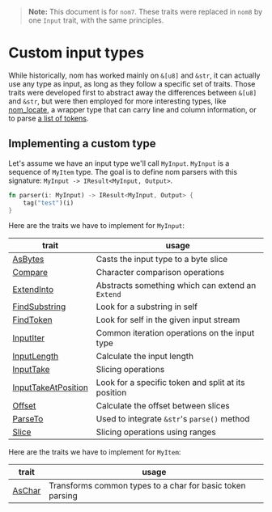 > **Note:** This document is for `nom7`. These traits were replaced in `nom8` by one `Input` trait, with the same principles.

# Custom input types

While historically, nom has worked mainly on `&[u8]` and `&str`, it can actually
use any type as input, as long as they follow a specific set of traits.
Those traits were developed first to abstract away the differences between
`&[u8]` and `&str`, but were then employed for more interesting types,
like [nom_locate](https://github.com/fflorent/nom_locate), a wrapper type
that can carry line and column information, or to parse
[a list of tokens](https://github.com/Rydgel/monkey-rust/blob/master/lib/parser/mod.rs).

## Implementing a custom type

Let's assume we have an input type we'll call `MyInput`. `MyInput` is a sequence of `MyItem` type.
The goal is to define nom parsers with this signature: `MyInput -> IResult<MyInput, Output>`.

```rust
fn parser(i: MyInput) -> IResult<MyInput, Output> {
    tag("test")(i)
}
```

Here are the traits we have to implement for `MyInput`:

| trait | usage |
|---|---|
| [AsBytes](https://docs.rs/nom/latest/nom/trait.AsBytes.html) |Casts the input type to a byte slice|
| [Compare](https://docs.rs/nom/latest/nom/trait.Compare.html) |Character comparison operations|
| [ExtendInto](https://docs.rs/nom/latest/nom/trait.ExtendInto.html) |Abstracts something which can extend an `Extend`|
| [FindSubstring](https://docs.rs/nom/latest/nom/trait.FindSubstring.html) |Look for a substring in self|
| [FindToken](https://docs.rs/nom/latest/nom/trait.FindToken.html) |Look for self in the given input stream|
| [InputIter](https://docs.rs/nom/latest/nom/trait.InputIter.html) |Common iteration operations on the input type|
| [InputLength](https://docs.rs/nom/latest/nom/trait.InputLength.html) |Calculate the input length|
| [InputTake](https://docs.rs/nom/latest/nom/trait.InputTake.html) |Slicing operations|
| [InputTakeAtPosition](https://docs.rs/nom/latest/nom/trait.InputTakeAtPosition.html) |Look for a specific token and split at its position|
| [Offset](https://docs.rs/nom/latest/nom/trait.Offset.html) |Calculate the offset between slices|
| [ParseTo](https://docs.rs/nom/latest/nom/trait.ParseTo.html) |Used to integrate `&str`'s `parse()` method|
| [Slice](https://docs.rs/nom/latest/nom/trait.Slice.html) |Slicing operations using ranges|

Here are the traits we have to implement for `MyItem`:

| trait | usage |
|---|---|
| [AsChar](https://docs.rs/nom/latest/nom/trait.AsChar.html) |Transforms common types to a char for basic token parsing|
